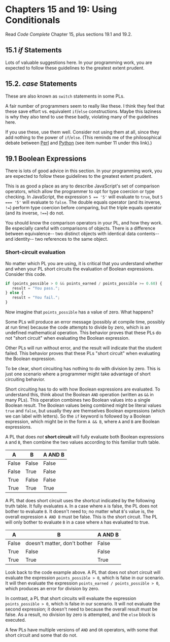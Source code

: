 # Chapters 15 and 19: Using Conditionals

Read *Code Complete* Chapter 15, plus sections 19.1 and 19.2.

## 15.1 *if* Statements

Lots of valuable suggestions here. In your programming work, you are expected to follow these guidelines to the greatest extent prudent.

## 15.2. *case* Statements

These are also known as `switch` statements in some PLs.

A fair number of programmers seem to really like these. I think they feel that these save effort vs. equivalent `if`/`else` constructions. Maybe this laziness is why they also tend to use these badly, violating many of the guidelines here.

If you use these, use them well. Consider not using them at all, since they add nothing to the power of  `if`/`else`. (This reminds me of the philosophical debate between [Perl](http://c2.com/cgi/wiki?ThereIsMoreThanOneWayToDoIt) and [Python](http://c2.com/cgi/wiki?PythonPhilosophy) (see item number 11 under this link).)

## 19.1 Boolean Expressions

There is lots of good advice in this section. In your programming work, you are expected to follow these guidelines to the greatest extent prudent.

This is as good a place as any to describe JavaScript's set of comparison operators, which allow the programmer to opt for type coercion or type checking. In JavaScript, the expression `5 == '5'` will evaluate to `true`, but `5 === '5'` will evaluate to `false`.  The double equals operator (and its inverse, `!=`) perform type coercion before comparing, but the triple equals operator (and its inverse, `!==`) do not. 

You should know the comparison operators in your PL, and how they work. Be especially careful with comparisons of objects. There is a difference between equivalence-- two distinct objects with identical data contents-- and identity-- two references to the same object.

### Short-circuit evaluation

No matter which PL you are using, it is critical that you understand whether and when your PL short circuits the evaluation of Boolean expressions. Consider this code.

```javascript
if (points_possible > 0 && points_earned / points_possible >= 0.60) {
   result = "You pass.";
} else {
   result = "You fail.";
}
```

Now imagine that `points_possible` has a value of zero. What happens?

Some PLs will produce an error message (possibly at compile time, possibly at run time) because the code attempts to divide by zero, which is an undefined mathematical operation. This behavior proves that these PLs do not "short circuit" when evaluating the Boolean expression.

Other PLs will run without error, and the result will indicate that the student failed. This behavior proves that these PLs "short circuit" when evaluating the Boolean expression.

To be clear, short circuiting has nothing to do with division by zero. This is just one scenario where a programmer might take advantage of short circuiting behavior.

Short circuiting has to do with how Boolean expressions are evaluated. To understand this, think about the Boolean `AND` operation (written as `&&` in many PLs). This operation combines two Boolean values into a single Boolean result. The Boolean values being combined might be literal values `true` and `false`, but usually they are themselves Boolean expressions (which we can label with letters). So the `if` keyword is followed by a Boolean expression, which might be in the form `A && B`, where `A` and `B` are Boolean expressions.

A PL that does *not* **short circuit** will fully evaluate both Boolean expressions `A` and `B`, then combine the two values according to this familiar truth table.

| A     | B     | A AND B |
| ----- | ----- | ------- |
| False | False | False   |
| False | True  | False   |
| True  | False | False   |
| True  | True  | True    |

A PL that does short circuit uses the shortcut indicated by the following truth table. It fully evaluates `A`. In a case where `A` is false, the PL does not bother to evaluate `B`. It doesn't need to; no matter what `B`'s value is, the overall expression `A AND B` must be false. This is the short circuit. The PL will only bother to evaluate `B` in a case where `A` has evaluated to true.

| A     | B                            | A AND B |
| ----- | ---------------------------- | ------- |
| False | doesn't matter, don't bother | False   |
| True  | False                        | False   |
| True  | True                         | True    |

Look back to the code example above. A PL that does not short circuit will evaluate the expression `points_possible > 0`, which is false in our scenario. It will then evaluate the expression `points_earned / points_possible > 0`, which produces an error for division by zero.

In contrast, a PL that short circuits will evaluate the expression `points_possible > 0`, which is false in our scenario. It will not evaluate the second expression; it doesn't need to because the overall result must be false. As a result, no division by zero is attempted, and the `else` block is executed.

A few PLs have multiple versions of `AND` and `OR` operators, with some that short circuit and some that do not. 